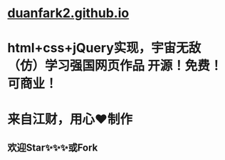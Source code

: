 # [duanfark2.github.io](https://duanfark2.github.io)
# html+css+jQuery实现，宇宙无敌（仿）学习强国网页作品 开源！免费！可商业！
# 来自江财，用心❤️制作
## 欢迎Star✨✨✨或Fork
